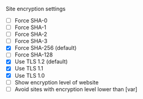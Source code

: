 Site encryption settings

- [ ] Force SHA-0
- [ ] Force SHA-1
- [ ] Force SHA-2
- [ ] Force SHA-3
- [x] Force SHA-256 (default)
- [ ] Force SHA-128
- [x] Use TLS 1.2 (default)
- [x] Use TLS 1.1
- [x] Use TLS 1.0
- [ ] Show encryption level of website
- [ ] Avoid sites with encryption level lower than [var]
